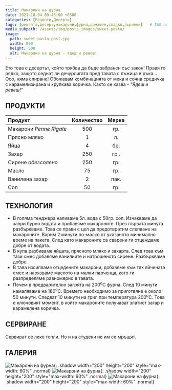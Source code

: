 ```yaml
---
title: Макарони на фурна
date: 2021-10-04 09:45:00 +0300
categories: [Рецепти,Десерти]
tags: [рецепта,десерт,макарони,фурна,домашен,сладко,зърнени]   # TAG names should always be lowercase
media_subpath: /assets/img/posts_images/sweet-pasta/
image:
  path: sweet-pasta-post.jpg
  width: 800
  height: 500
  alt: Макарони на фурна - ядеш и ревеш!
---
```


Ето това е десертът, който трябва да бъде забранен със закон! Правя го рядко, защото седнат ли дечурлигата пред тавата с лъжица в ръка... Ооо, няма спиране! Обожавам комбинацията от мека и сочна средичка с карамелизирана и хрупкава коричка. Както се казва - *"Ядеш и ревеш!"*

## **ПРОДУКТИ**

| Продукт                    |Количество  |Мярка   |
|:---------------------------|:----------:|:------:|
|Макарони *Penne Rigate*     |500         |гр.     |
|Прясно мляко                |1           |л.      |
|Яйца                        |4           |бр.     |
|Захар                       |250         |гр .    |
|Сирене *обезсолено*         |250         |гр.     |
|Масло                       |75          |гр.     |
|Ванилена захар              |2           |пак.    |
|Сол                         |50          |гр.     |

## **ТЕХНОЛОГИЯ**

- В голяма тенджера наливаме 5л. вода с 50гр. сол. Изчакваме да заври бурно водата и прибавяме макароните. През първата минута разбъркваме. Това се прави с цел да предотвратим слепване на макароните. Варим 2 минути по-малко от указаното минимално време на пакета. След като макароните са сварени ги отцеждаме добре от водата.
- В купа разбиваме яйцата, прясното мляко и захарта. След това към тази смес добавяме ванилиите и натрошеното сирене. Разбъркваме добре.
- В тава изсипваме отцедените макарони, добавяме към тях яйчената смес и нарязваме маслото на малки парченца, като ги разпределяме равномерно в тавата.
- Печем в предварително загрята на 200<sup>o</sup>C фурна. След 10 минути намаляваме на 180<sup>o</sup>C. Времето необходимо за приготвяне е около 50 минути. Следват 10 минути на грил при температура 200<sup>o</sup>C. Това е ключовият момент, в който макароните получават златист загар и карамелена коричка.

## **СЕРВИРАНЕ**

Сервират се леко топли. Но и на студени не им се мръщят.

## **ГАЛЕРИЯ**

![Макарони на фурна](sweet-pasta-01.jpg){: .shadow width="200" height="200" style="max-width: 60%" .normal}
![Макарони на фурна](sweet-pasta-02.jpg){: .shadow width="200" height="200" style="max-width: 60%" .normal}
![Макарони на фурна](sweet-pasta-03.jpg){: .shadow width="200" height="200" style="max-width: 60%" .normal}
